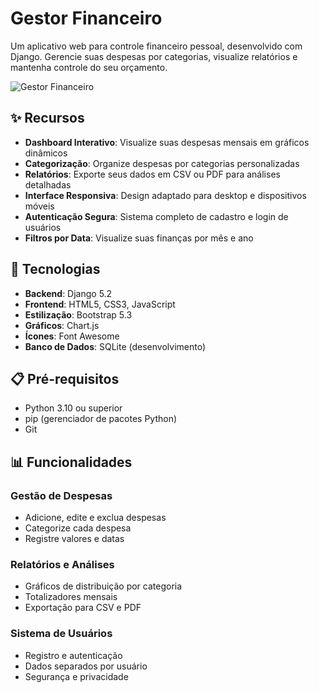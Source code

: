 # Gestor Financeiro

Um aplicativo web para controle financeiro pessoal, desenvolvido com Django. Gerencie suas despesas por categorias, visualize relatórios e mantenha controle do seu orçamento.

![Gestor Financeiro](https://via.placeholder.com/800x400?text=Gestor+Financeiro)

## ✨ Recursos

- **Dashboard Interativo**: Visualize suas despesas mensais em gráficos dinâmicos
- **Categorização**: Organize despesas por categorias personalizadas
- **Relatórios**: Exporte seus dados em CSV ou PDF para análises detalhadas
- **Interface Responsiva**: Design adaptado para desktop e dispositivos móveis
- **Autenticação Segura**: Sistema completo de cadastro e login de usuários
- **Filtros por Data**: Visualize suas finanças por mês e ano

## 🚀 Tecnologias

- **Backend**: Django 5.2
- **Frontend**: HTML5, CSS3, JavaScript
- **Estilização**: Bootstrap 5.3
- **Gráficos**: Chart.js
- **Ícones**: Font Awesome
- **Banco de Dados**: SQLite (desenvolvimento)

## 📋 Pré-requisitos

- Python 3.10 ou superior
- pip (gerenciador de pacotes Python)
- Git

## 📊 Funcionalidades

### Gestão de Despesas
- Adicione, edite e exclua despesas
- Categorize cada despesa
- Registre valores e datas

### Relatórios e Análises
- Gráficos de distribuição por categoria
- Totalizadores mensais
- Exportação para CSV e PDF

### Sistema de Usuários
- Registro e autenticação
- Dados separados por usuário
- Segurança e privacidade

